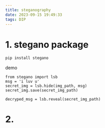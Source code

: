 ```yaml
---
title: steganography
date: 2023-09-15 19:49:33
tags: DIP
---
```


# 1. stegano package

```sh
pip install stegano
```

demo

```
from stegano import lsb
msg = 'i luv u'
secret_img = lsb.hide(img_path, msg)
secret_img.save(secret_img_path)

decryped_msg = lsb.reveal(secret_img_path)
```

# 2. 